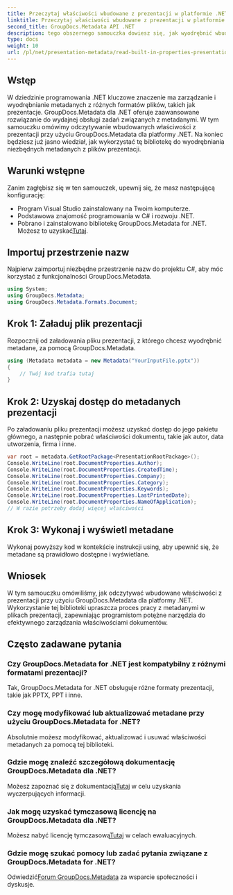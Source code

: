 ```yaml
---
title: Przeczytaj właściwości wbudowane z prezentacji w platformie .NET
linktitle: Przeczytaj właściwości wbudowane z prezentacji w platformie .NET
second_title: GroupDocs.Metadata API .NET
description: tego obszernego samouczka dowiesz się, jak wyodrębnić wbudowane właściwości z prezentacji przy użyciu GroupDocs.Metadata dla platformy .NET.
type: docs
weight: 10
url: /pl/net/presentation-metadata/read-built-in-properties-presentations/
---
```

## Wstęp
W dziedzinie programowania .NET kluczowe znaczenie ma zarządzanie i wyodrębnianie metadanych z różnych formatów plików, takich jak prezentacje. GroupDocs.Metadata dla .NET oferuje zaawansowane rozwiązanie do wydajnej obsługi zadań związanych z metadanymi. W tym samouczku omówimy odczytywanie wbudowanych właściwości z prezentacji przy użyciu GroupDocs.Metadata dla platformy .NET. Na koniec będziesz już jasno wiedział, jak wykorzystać tę bibliotekę do wyodrębniania niezbędnych metadanych z plików prezentacji.
## Warunki wstępne
Zanim zagłębisz się w ten samouczek, upewnij się, że masz następującą konfigurację:
- Program Visual Studio zainstalowany na Twoim komputerze.
- Podstawowa znajomość programowania w C# i rozwoju .NET.
-  Pobrano i zainstalowano bibliotekę GroupDocs.Metadata for .NET. Możesz to uzyskać[Tutaj](https://releases.groupdocs.com/metadata/net/).

## Importuj przestrzenie nazw
Najpierw zaimportuj niezbędne przestrzenie nazw do projektu C#, aby móc korzystać z funkcjonalności GroupDocs.Metadata.
```csharp
using System;
using GroupDocs.Metadata;
using GroupDocs.Metadata.Formats.Document;
```
## Krok 1: Załaduj plik prezentacji
Rozpocznij od załadowania pliku prezentacji, z którego chcesz wyodrębnić metadane, za pomocą GroupDocs.Metadata.
```csharp
using (Metadata metadata = new Metadata("YourInputFile.pptx"))
{
    // Twój kod trafia tutaj
}
```
## Krok 2: Uzyskaj dostęp do metadanych prezentacji
Po załadowaniu pliku prezentacji możesz uzyskać dostęp do jego pakietu głównego, a następnie pobrać właściwości dokumentu, takie jak autor, data utworzenia, firma i inne.
```csharp
var root = metadata.GetRootPackage<PresentationRootPackage>();
Console.WriteLine(root.DocumentProperties.Author);
Console.WriteLine(root.DocumentProperties.CreatedTime);
Console.WriteLine(root.DocumentProperties.Company);
Console.WriteLine(root.DocumentProperties.Category);
Console.WriteLine(root.DocumentProperties.Keywords);
Console.WriteLine(root.DocumentProperties.LastPrintedDate);
Console.WriteLine(root.DocumentProperties.NameOfApplication);
// W razie potrzeby dodaj więcej właściwości
```
## Krok 3: Wykonaj i wyświetl metadane
Wykonaj powyższy kod w kontekście instrukcji using, aby upewnić się, że metadane są prawidłowo dostępne i wyświetlane.

## Wniosek
W tym samouczku omówiliśmy, jak odczytywać wbudowane właściwości z prezentacji przy użyciu GroupDocs.Metadata dla platformy .NET. Wykorzystanie tej biblioteki upraszcza proces pracy z metadanymi w plikach prezentacji, zapewniając programistom potężne narzędzia do efektywnego zarządzania właściwościami dokumentów.

## Często zadawane pytania
### Czy GroupDocs.Metadata for .NET jest kompatybilny z różnymi formatami prezentacji?
Tak, GroupDocs.Metadata for .NET obsługuje różne formaty prezentacji, takie jak PPTX, PPT i inne.
### Czy mogę modyfikować lub aktualizować metadane przy użyciu GroupDocs.Metadata for .NET?
Absolutnie możesz modyfikować, aktualizować i usuwać właściwości metadanych za pomocą tej biblioteki.
### Gdzie mogę znaleźć szczegółową dokumentację GroupDocs.Metadata dla .NET?
 Możesz zapoznać się z dokumentacją[Tutaj](https://reference.groupdocs.com/metadata/net/) w celu uzyskania wyczerpujących informacji.
### Jak mogę uzyskać tymczasową licencję na GroupDocs.Metadata dla .NET?
 Możesz nabyć licencję tymczasową[Tutaj](https://purchase.groupdocs.com/temporary-license/) w celach ewaluacyjnych.
### Gdzie mogę szukać pomocy lub zadać pytania związane z GroupDocs.Metadata for .NET?
 Odwiedzić[Forum GroupDocs.Metadata](https://forum.groupdocs.com/c/metadata/14) za wsparcie społeczności i dyskusje.